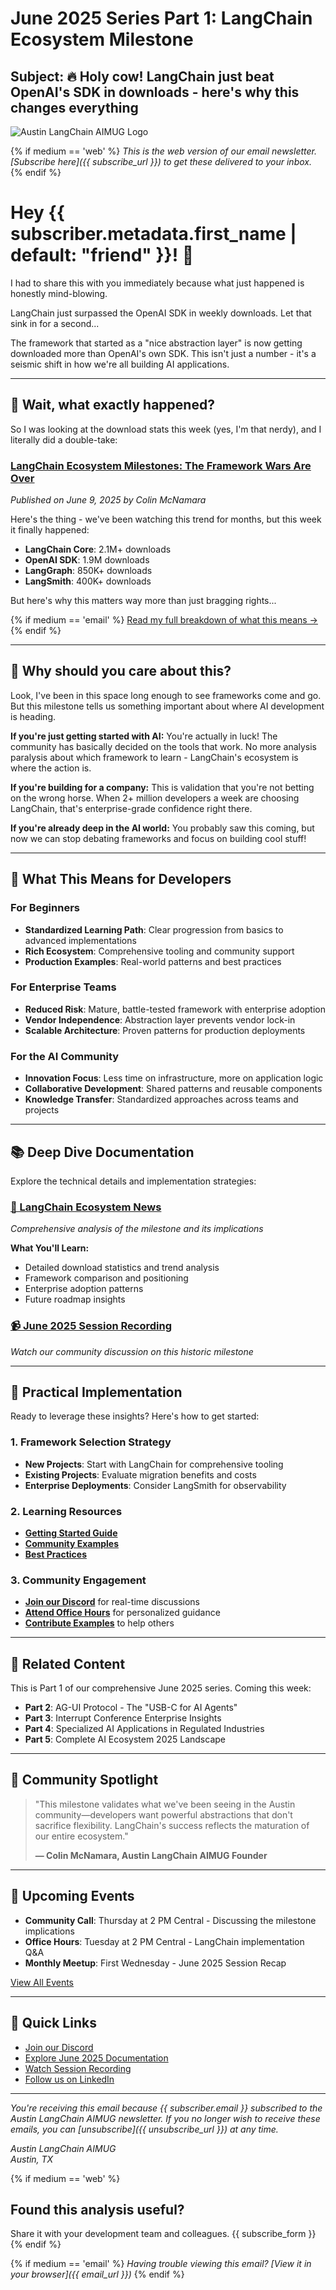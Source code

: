 # June 2025 Series Part 1: LangChain Ecosystem Milestone

## Subject: 🔥 Holy cow! LangChain just beat OpenAI's SDK in downloads - here's why this changes everything

![Austin LangChain AIMUG Logo](https://aimug.org/static/email-assets/logo/austin-langchain-email.png)

{% if medium == 'web' %}
*This is the web version of our email newsletter. [Subscribe here]({{ subscribe_url }}) to get these delivered to your inbox.*
{% endif %}

# Hey {{ subscriber.metadata.first_name | default: "friend" }}! 👋

I had to share this with you immediately because what just happened is honestly mind-blowing.

LangChain just surpassed the OpenAI SDK in weekly downloads. Let that sink in for a second... 

The framework that started as a "nice abstraction layer" is now getting downloaded more than OpenAI's own SDK. This isn't just a number - it's a seismic shift in how we're all building AI applications.

---

## 🤯 Wait, what exactly happened?

So I was looking at the download stats this week (yes, I'm that nerdy), and I literally did a double-take:

### [LangChain Ecosystem Milestones: The Framework Wars Are Over](https://aimug.org/blog/2025-06-09-langchain-ecosystem-milestone-series-part-1/)
*Published on June 9, 2025 by Colin McNamara*

Here's the thing - we've been watching this trend for months, but this week it finally happened:

- **LangChain Core**: 2.1M+ downloads
- **OpenAI SDK**: 1.9M downloads  
- **LangGraph**: 850K+ downloads
- **LangSmith**: 400K+ downloads

But here's why this matters way more than just bragging rights...

{% if medium == 'email' %}
[Read my full breakdown of what this means →](https://aimug.org/blog/2025-06-09-langchain-ecosystem-milestone-series-part-1/)
{% endif %}

---

## 🎯 Why should you care about this?

Look, I've been in this space long enough to see frameworks come and go. But this milestone tells us something important about where AI development is heading.

**If you're just getting started with AI:**
You're actually in luck! The community has basically decided on the tools that work. No more analysis paralysis about which framework to learn - LangChain's ecosystem is where the action is.

**If you're building for a company:**
This is validation that you're not betting on the wrong horse. When 2+ million developers a week are choosing LangChain, that's enterprise-grade confidence right there.

**If you're already deep in the AI world:**
You probably saw this coming, but now we can stop debating frameworks and focus on building cool stuff!

---

## 🎯 What This Means for Developers

### **For Beginners**
- **Standardized Learning Path**: Clear progression from basics to advanced implementations
- **Rich Ecosystem**: Comprehensive tooling and community support
- **Production Examples**: Real-world patterns and best practices

### **For Enterprise Teams**
- **Reduced Risk**: Mature, battle-tested framework with enterprise adoption
- **Vendor Independence**: Abstraction layer prevents vendor lock-in
- **Scalable Architecture**: Proven patterns for production deployments

### **For the AI Community**
- **Innovation Focus**: Less time on infrastructure, more on application logic
- **Collaborative Development**: Shared patterns and reusable components
- **Knowledge Transfer**: Standardized approaches across teams and projects

---

## 📚 Deep Dive Documentation

Explore the technical details and implementation strategies:

### **[📰 LangChain Ecosystem News](https://aimug.org/docs/jun-2025/news/langchain-ecosystem-news-june-2025/)**
*Comprehensive analysis of the milestone and its implications*

**What You'll Learn:**
- Detailed download statistics and trend analysis
- Framework comparison and positioning
- Enterprise adoption patterns
- Future roadmap insights

### **[📹 June 2025 Session Recording](https://www.youtube.com/embed/Owvcy7GIvEY)**
*Watch our community discussion on this historic milestone*

---

## 🚀 Practical Implementation

Ready to leverage these insights? Here's how to get started:

### **1. Framework Selection Strategy**
- **New Projects**: Start with LangChain for comprehensive tooling
- **Existing Projects**: Evaluate migration benefits and costs
- **Enterprise Deployments**: Consider LangSmith for observability

### **2. Learning Resources**
- **[Getting Started Guide](https://aimug.org/docs/getting-started/)**
- **[Community Examples](https://aimug.org/docs/jun-2025/)**
- **[Best Practices](https://aimug.org/docs/jun-2025/resources/)**

### **3. Community Engagement**
- **[Join our Discord](https://discord.gg/JzWgadPFQd)** for real-time discussions
- **[Attend Office Hours](https://www.meetup.com/austin-langchain-ai-group/)** for personalized guidance
- **[Contribute Examples](https://github.com/colinmcnamara/austin-langchain)** to help others

---

## 🔗 Related Content

This is Part 1 of our comprehensive June 2025 series. Coming this week:

- **Part 2**: AG-UI Protocol - The "USB-C for AI Agents"
- **Part 3**: Interrupt Conference Enterprise Insights
- **Part 4**: Specialized AI Applications in Regulated Industries
- **Part 5**: Complete AI Ecosystem 2025 Landscape

---

## 💬 Community Spotlight

> "This milestone validates what we've been seeing in the Austin community—developers want powerful abstractions that don't sacrifice flexibility. LangChain's success reflects the maturation of our entire ecosystem."
> 
> **— Colin McNamara, Austin LangChain AIMUG Founder**

---

## 📅 Upcoming Events

- **Community Call**: Thursday at 2 PM Central - Discussing the milestone implications
- **Office Hours**: Tuesday at 2 PM Central - LangChain implementation Q&A
- **Monthly Meetup**: First Wednesday - June 2025 Session Recap

[View All Events](https://www.meetup.com/austin-langchain-ai-group/events/)

---

## 🔗 Quick Links

- [Join our Discord](https://discord.gg/JzWgadPFQd)
- [Explore June 2025 Documentation](https://aimug.org/docs/jun-2025/)
- [Watch Session Recording](https://www.youtube.com/embed/Owvcy7GIvEY)
- [Follow us on LinkedIn](https://www.linkedin.com/company/austin-langchain-aimug/)

---

*You're receiving this email because {{ subscriber.email }} subscribed to the Austin LangChain AIMUG newsletter. If you no longer wish to receive these emails, you can [unsubscribe]({{ unsubscribe_url }}) at any time.*

*Austin LangChain AIMUG  
Austin, TX*

{% if medium == 'web' %}
## Found this analysis useful?
Share it with your development team and colleagues.
{{ subscribe_form }}
{% endif %}

{% if medium == 'email' %}
*Having trouble viewing this email? [View it in your browser]({{ email_url }})*
{% endif %}
